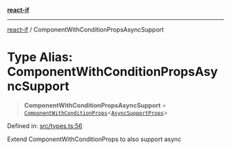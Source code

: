 [**react-if**](../README.md)

***

[react-if](../globals.md) / ComponentWithConditionPropsAsyncSupport

# Type Alias: ComponentWithConditionPropsAsyncSupport

> **ComponentWithConditionPropsAsyncSupport** = [`ComponentWithConditionProps`](ComponentWithConditionProps.md)\<[`AsyncSupportProps`](../interfaces/AsyncSupportProps.md)\>

Defined in: [src/types.ts:56](https://github.com/romac/react-if/blob/b27a034a649d8fa183e24e0dd9e2fd757ce75c1f/src/types.ts#L56)

Extend ComponentWithConditionProps
to also support async
